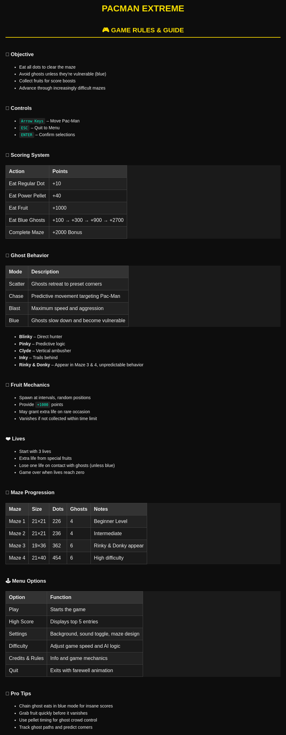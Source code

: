 <!DOCTYPE html>
<html lang="en">
<head>
  <meta charset="UTF-8">
  <title>PACMAN EXTREME - Rules</title>
  <style>
    body {
      font-family: Arial, sans-serif;
      background-color: #0d0d0d;
      color: #f2f2f2;
      line-height: 1.6;
      padding: 40px;
      max-width: 900px;
      margin: auto;
    }
    h1, h2 {
      color: #ffdd00;
      text-align: center;
    }
    h2 {
      border-bottom: 2px solid #ffdd00;
      padding-bottom: 5px;
    }
    table {
      width: 100%;
      border-collapse: collapse;
      margin: 20px 0;
      background-color: #1a1a1a;
    }
    th, td {
      border: 1px solid #444;
      padding: 10px;
      text-align: left;
    }
    th {
      background-color: #333;
    }
    tr:nth-child(even) {
      background-color: #222;
    }
    code {
      background-color: #222;
      padding: 3px 6px;
      border-radius: 4px;
      color: #00ffcc;
    }
    ul {
      margin-left: 20px;
    }
    .section {
      margin-top: 40px;
    }
  </style>
</head>
<body>

  <h1>PACMAN EXTREME</h1>
  <h2>🎮 GAME RULES & GUIDE</h2>

  <div class="section">
    <h3>🎯 Objective</h3>
    <ul>
      <li>Eat all dots to clear the maze</li>
      <li>Avoid ghosts unless they’re vulnerable (blue)</li>
      <li>Collect fruits for score boosts</li>
      <li>Advance through increasingly difficult mazes</li>
    </ul>
  </div>

  <div class="section">
    <h3>🧠 Controls</h3>
    <ul>
      <li><code>Arrow Keys</code> – Move Pac-Man</li>
      <li><code>ESC</code> – Quit to Menu</li>
      <li><code>ENTER</code> – Confirm selections</li>
    </ul>
  </div>

  <div class="section">
    <h3>💯 Scoring System</h3>
    <table>
      <tr><th>Action</th><th>Points</th></tr>
      <tr><td>Eat Regular Dot</td><td>+10</td></tr>
      <tr><td>Eat Power Pellet</td><td>+40</td></tr>
      <tr><td>Eat Fruit</td><td>+1000</td></tr>
      <tr><td>Eat Blue Ghosts</td><td>+100 → +300 → +900 → +2700</td></tr>
      <tr><td>Complete Maze</td><td>+2000 Bonus</td></tr>
    </table>
  </div>

  <div class="section">
    <h3>👻 Ghost Behavior</h3>
    <table>
      <tr><th>Mode</th><th>Description</th></tr>
      <tr><td>Scatter</td><td>Ghosts retreat to preset corners</td></tr>
      <tr><td>Chase</td><td>Predictive movement targeting Pac-Man</td></tr>
      <tr><td>Blast</td><td>Maximum speed and aggression</td></tr>
      <tr><td>Blue</td><td>Ghosts slow down and become vulnerable</td></tr>
    </table>
    <ul>
      <li><strong>Blinky</strong> – Direct hunter</li>
      <li><strong>Pinky</strong> – Predictive logic</li>
      <li><strong>Clyde</strong> – Vertical ambusher</li>
      <li><strong>Inky</strong> – Trails behind</li>
      <li><strong>Rinky & Donky</strong> – Appear in Maze 3 & 4, unpredictable behavior</li>
    </ul>
  </div>

  <div class="section">
    <h3>🍓 Fruit Mechanics</h3>
    <ul>
      <li>Spawn at intervals, random positions</li>
      <li>Provide <code>+1000</code> points</li>
      <li>May grant extra life on rare occasion</li>
      <li>Vanishes if not collected within time limit</li>
    </ul>
  </div>

  <div class="section">
    <h3>❤️ Lives</h3>
    <ul>
      <li>Start with 3 lives</li>
      <li>Extra life from special fruits</li>
      <li>Lose one life on contact with ghosts (unless blue)</li>
      <li>Game over when lives reach zero</li>
    </ul>
  </div>

  <div class="section">
    <h3>🌌 Maze Progression</h3>
    <table>
      <tr>
        <th>Maze</th><th>Size</th><th>Dots</th><th>Ghosts</th><th>Notes</th>
      </tr>
      <tr><td>Maze 1</td><td>21×21</td><td>226</td><td>4</td><td>Beginner Level</td></tr>
      <tr><td>Maze 2</td><td>21×21</td><td>236</td><td>4</td><td>Intermediate</td></tr>
      <tr><td>Maze 3</td><td>19×36</td><td>362</td><td>6</td><td>Rinky & Donky appear</td></tr>
      <tr><td>Maze 4</td><td>21×40</td><td>454</td><td>6</td><td>High difficulty</td></tr>
    </table>
  </div>

  <div class="section">
    <h3>🕹️ Menu Options</h3>
    <table>
      <tr><th>Option</th><th>Function</th></tr>
      <tr><td>Play</td><td>Starts the game</td></tr>
      <tr><td>High Score</td><td>Displays top 5 entries</td></tr>
      <tr><td>Settings</td><td>Background, sound toggle, maze design</td></tr>
      <tr><td>Difficulty</td><td>Adjust game speed and AI logic</td></tr>
      <tr><td>Credits & Rules</td><td>Info and game mechanics</td></tr>
      <tr><td>Quit</td><td>Exits with farewell animation</td></tr>
    </table>
  </div>

  <div class="section">
    <h3>🧠 Pro Tips</h3>
    <ul>
      <li>Chain ghost eats in blue mode for insane scores</li>
      <li>Grab fruit quickly before it vanishes</li>
      <li>Use pellet timing for ghost crowd control</li>
      <li>Track ghost paths and predict corners</li>
    </ul>
  </div>

</body>
</html>
